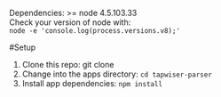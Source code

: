 Dependencies:  >= node 4.5.103.33  
Check your version of node with:  
``` node -e 'console.log(process.versions.v8);' ```

#Setup
1. Clone this repo: git clone 
2. Change into the apps directory: ``` cd tapwiser-parser ```
3. Install app dependencies: ``` npm install ```
